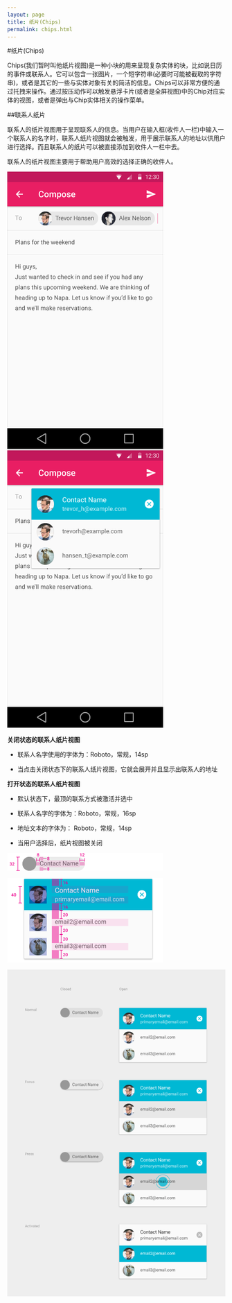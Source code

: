 ```yaml
---
layout: page
title: 纸片(Chips)
permalink: chips.html
---
```


#纸片(Chips)

Chips(我们暂时叫他纸片视图)是一种小块的用来呈现复杂实体的块，比如说日历的事件或联系人。它可以包含一张图片，一个短字符串(必要时可能被截取的字符串)，或者是其它的一些与实体对象有关的简洁的信息。Chips可以非常方便的通过托拽来操作。通过按压动作可以触发悬浮卡片(或者是全屏视图)中的Chip对应实体的视图，或者是弹出与Chip实体相关的操作菜单。   

##联系人纸片


联系人的纸片视图用于呈现联系人的信息。当用户在输入框(收件人一栏)中输入一个联系人的名字时，联系人纸片视图就会被触发，用于展示联系人的地址以供用户进行选择。而且联系人的纸片可以被直接添加到收件人一栏中去。    

联系人的纸片视图主要用于帮助用户高效的选择正确的收件人。     

![contact chips](images/components-chips-contactchips-chips_03a_large_mdpi.png)      
![contact chips](images/components-chips-contactchips-chips_03b_large_mdpi.png)    

**关闭状态的联系人纸片视图**

* 联系人名字使用的字体为：Roboto，常规，14sp

* 当点击关闭状态下的联系人纸片视图，它就会展开并且显示出联系人的地址


**打开状态的联系人纸片视图**

* 默认状态下，最顶的联系方式被激活并选中

* 联系人名字的字体为：Roboto，常规，16sp

* 地址文本的字体为： Roboto，常规，14sp

* 当用户选择后，纸片视图被关闭   

![关闭状态的联系人纸片视图](images/components-chips-contactchips-chips_08_large_mdpi.png)   

![打开状态的联系人纸片视图](images/components-chips-contactchips-chips_11_large_mdpi.png)   

![打开状态的联系人纸片视图各种状态](images/components-chips-contactchips-chips_06_large_mdpi.png)   
